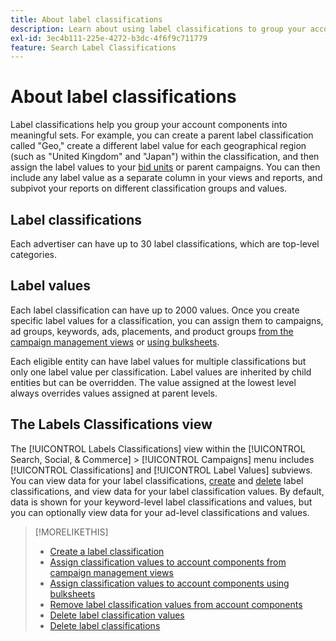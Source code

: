 ```yaml
---
title: About label classifications
description: Learn about using label classifications to group your account components.
exl-id: 3ec4b111-225e-4272-b3dc-4f6f9c711779
feature: Search Label Classifications
---
```

# About label classifications

Label classifications help you group your account components into meaningful sets. For example, you can create a parent label classification called "Geo," create a different label value for each geographical region (such as "United Kingdom" and "Japan") within the classification, and then assign the label values to your [bid units](/help/search-social-commerce/glossary.md#a-b) or parent campaigns. You can then include any label value as a separate column in your views and reports, and subpivot your reports on different classification groups and values.

## Label classifications

Each advertiser can have up to 30 label classifications, which are top-level categories.

## Label values

Each label classification can have up to 2000 values. Once you create specific label values for a classification, you can assign them to campaigns, ad groups, keywords, ads, placements, and product groups [from the campaign management views](classification-values-assign-campaign-management.md) or [using bulksheets](classification-values-assign-bulksheets.md). 

Each eligible entity can have label values for multiple classifications but only one label value per classification. Label values are inherited by child entities but can be overridden. The value assigned at the lowest level always overrides values assigned at parent levels.

## The Labels Classifications view 

The [!UICONTROL Labels Classifications] view within the [!UICONTROL Search, Social, & Commerce] > [!UICONTROL Campaigns] menu includes [!UICONTROL Classifications] and [!UICONTROL Label Values] subviews. You can view data for your label classifications, [create](classification-create.md) and [delete](classification-delete.md) label classifications, and view data for your label classification values. By default, data is shown for your keyword-level label classifications and values, but you can optionally view data for your ad-level classifications and values.

>[!MORELIKETHIS]
>
>* [Create a label classification](classification-create.md)
>* [Assign classification values to account components from campaign management views](classification-values-assign-campaign-management.md)
>* [Assign classification values to account components using bulksheets](classification-values-assign-bulksheets.md)
>* [Remove label classification values from account components](classification-values-remove.md)
>* [Delete label classification values](classification-values-delete.md)
>* [Delete label classifications](classification-delete.md)
